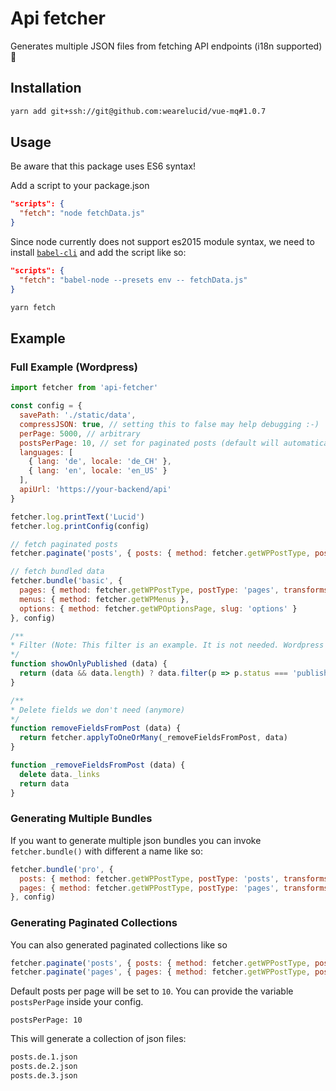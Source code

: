 # Api fetcher
Generates multiple JSON files from fetching API endpoints (i18n supported) 🚀

## Installation
```bash
yarn add git+ssh://git@github.com:wearelucid/vue-mq#1.0.7
```

## Usage
Be aware that this package uses ES6 syntax!

Add a script to your package.json
```JSON
"scripts": {
  "fetch": "node fetchData.js"
}
```
Since node currently does not support es2015 module syntax, we need to install [`babel-cli`](https://yarnpkg.com/en/package/babel-cli) and add the script like so:
```JSON
"scripts": {
  "fetch": "babel-node --presets env -- fetchData.js"
}
```

```bash
yarn fetch
```

## Example

### Full Example (Wordpress)

```javascript
import fetcher from 'api-fetcher'

const config = {
  savePath: './static/data',
  compressJSON: true, // setting this to false may help debugging :-)
  perPage: 5000, // arbitrary
  postsPerPage: 10, // set for paginated posts (default will automatically be 10)
  languages: [
    { lang: 'de', locale: 'de_CH' },
    { lang: 'en', locale: 'en_US' }
  ],
  apiUrl: 'https://your-backend/api'
}

fetcher.log.printText('Lucid')
fetcher.log.printConfig(config)

// fetch paginated posts
fetcher.paginate('posts', { posts: { method: fetcher.getWPPostType, postType: 'posts', transforms: [removeFieldsFromPost] } },

// fetch bundled data
fetcher.bundle('basic', {
  pages: { method: fetcher.getWPPostType, postType: 'pages', transforms: [removeFieldsFromPost], filters: [showOnlyPublished] },
  menus: { method: fetcher.getWPMenus },
  options: { method: fetcher.getWPOptionsPage, slug: 'options' }
}, config)

/**
* Filter (Note: This filter is an example. It is not needed. Wordpress by default only delivers published posts and pages)
*/
function showOnlyPublished (data) {
  return (data && data.length) ? data.filter(p => p.status === 'publish') : data
}

/**
* Delete fields we don't need (anymore)
*/
function removeFieldsFromPost (data) {
  return fetcher.applyToOneOrMany(_removeFieldsFromPost, data)
}

function _removeFieldsFromPost (data) {
  delete data._links
  return data
}

```

### Generating Multiple Bundles
If you want to generate multiple json bundles you can invoke `fetcher.bundle()` with different a name like so:

```javascript
fetcher.bundle('pro', {
  posts: { method: fetcher.getWPPostType, postType: 'posts', transforms: [removeFieldsFromPost] },
  pages: { method: fetcher.getWPPostType, postType: 'pages', transforms: [removeFieldsFromPost] }
}, config)
```

### Generating Paginated Collections
You can also generated paginated collections like so
```javascript
fetcher.paginate('posts', { posts: { method: fetcher.getWPPostType, postType: 'posts', transforms: [removeFieldsFromPost] } }, config)
fetcher.paginate('pages', { pages: { method: fetcher.getWPPostType, postType: 'pages', transforms: [removeFieldsFromPost] } }, config)
```
Default posts per page will be set to `10`.
You can provide the variable `postsPerPage` inside your config.
```
postsPerPage: 10
```
This will generate a collection of json files:
```bash
posts.de.1.json
posts.de.2.json
posts.de.3.json
```
